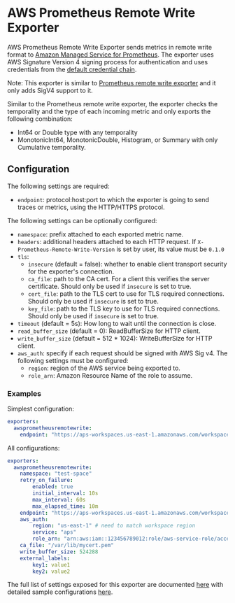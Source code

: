 # AWS Prometheus Remote Write Exporter

AWS Prometheus Remote Write Exporter sends metrics in remote write format to
[Amazon Managed Service for Prometheus](https://aws.amazon.com/prometheus/).
The exporter uses AWS Signature Version 4 signing process for authentication
and uses credentials from the 
[default credential chain](https://docs.aws.amazon.com/sdk-for-go/v1/developer-guide/configuring-sdk.html#specifying-credentials).

Note: This exporter is similar to [Prometheus remote write exporter](../prometheusremotewriteexporter)
and it only adds SigV4 support to it.

Similar to the Prometheus remote write exporter, the exporter checks the
temporality and the type of each incoming metric
and only exports the following combination:

- Int64 or Double type with any temporality
- MonotonicInt64, MonotonicDouble, Histogram, or Summary with only Cumulative temporality.

## Configuration

The following settings are required:

- `endpoint`: protocol:host:port to which the exporter is going to send traces or metrics, using the HTTP/HTTPS protocol.

The following settings can be optionally configured:

- `namespace`: prefix attached to each exported metric name.
- `headers`: additional headers attached to each HTTP request. If `X-Prometheus-Remote-Write-Version` is set by user, its value must be `0.1.0`
- `tls`:
  - `insecure` (default = false): whether to enable client transport security for the exporter's connection.
  - `ca_file`: path to the CA cert. For a client this verifies the server certificate. Should only be used if `insecure` is set to true.
  - `cert_file`: path to the TLS cert to use for TLS required connections. Should only be used if `insecure` is set to true.
  - `key_file`: path to the TLS key to use for TLS required connections. Should only be used if `insecure` is set to true.
- `timeout` (default = 5s): How long to wait until the connection is close.
- `read_buffer_size` (default = 0): ReadBufferSize for HTTP client.
- `write_buffer_size` (default = 512 * 1024): WriteBufferSize for HTTP client.
- `aws_auth`: specify if each request should be signed with AWS Sig v4. The following settings must be configured:
    - `region`: region of the AWS service being exported to.
    - `role_arn`: Amazon Resource Name of the role to assume.

### Examples

Simplest configuration:

```yaml
exporters:
  awsprometheusremotewrite:
    endpoint: "https://aps-workspaces.us-east-1.amazonaws.com/workspaces/ws-XXX/api/v1/remote_write"
```

All configurations:

```yaml
exporters:
  awsprometheusremotewrite:
    namespace: "test-space"
    retry_on_failure:
        enabled: true
        initial_interval: 10s
        max_interval: 60s
        max_elapsed_time: 10m
    endpoint: "https://aps-workspaces.us-east-1.amazonaws.com/workspaces/ws-XXX/api/v1/remote_write"
    aws_auth:
        region: "us-east-1" # need to match workspace region
        service: "aps"
        role_arn: "arn:aws:iam::123456789012:role/aws-service-role/access"
    ca_file: "/var/lib/mycert.pem"
    write_buffer_size: 524288
    external_labels:
        key1: value1
        key2: value2
```

The full list of settings exposed for this exporter are documented [here](./config.go)
with detailed sample configurations [here](./testdata/config.yaml).
